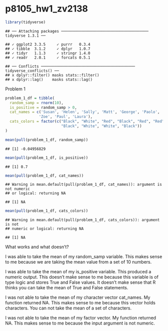 p8105\_hw1\_zv2138
================

``` r
library(tidyverse)
```

    ## ── Attaching packages ─────────────────────────────────────── tidyverse 1.3.1 ──

    ## ✓ ggplot2 3.3.5     ✓ purrr   0.3.4
    ## ✓ tibble  3.1.2     ✓ dplyr   1.0.7
    ## ✓ tidyr   1.1.3     ✓ stringr 1.4.0
    ## ✓ readr   2.0.1     ✓ forcats 0.5.1

    ## ── Conflicts ────────────────────────────────────────── tidyverse_conflicts() ──
    ## x dplyr::filter() masks stats::filter()
    ## x dplyr::lag()    masks stats::lag()

Problem 1

``` r
problem_1_df = tibble(
  random_samp = rnorm(10),
  is_positive = random_samp > 0,
  cat_names = c('Susan', 'Helen', 'Sally', 'Matt', 'George', 'Paolo', 'Oliver',
               'Zoe', 'Paul', 'Laura'),
  cats_colors = factor(c("Black", "White", "Red", "Black", "Red", "Red",
                         "Black", "White", "White", "Black"))
)
```

``` r
mean(pull(problem_1_df, random_samp))
```

    ## [1] -0.04956829

``` r
mean(pull(problem_1_df, is_positive))
```

    ## [1] 0.7

``` r
mean(pull(problem_1_df, cat_names))
```

    ## Warning in mean.default(pull(problem_1_df, cat_names)): argument is not numeric
    ## or logical: returning NA

    ## [1] NA

``` r
mean(pull(problem_1_df, cats_colors))
```

    ## Warning in mean.default(pull(problem_1_df, cats_colors)): argument is not
    ## numeric or logical: returning NA

    ## [1] NA

What works and what doesn’t?

I was able to take the mean of my random\_samp variable. This makes
sense to me because we are taking the mean value from a set of 10
numbers.

I was able to take the mean of my is\_positive variable. This produced a
numeric output. This doesn’t make sense to me because this variable is
of type logic and stores True and False values. It doesn’t make sense
that R thinks you can take the mean of True and False statements.

I was not able to take the mean of my character vector cat\_names. My
function returned NA. This makes sense to me because this vector holds
characters. You can not take the mean of a set of characters.

I was not able to take the mean of my factor vector. My function
returned NA. This makes sense to me because the input argument is not
numeric.
